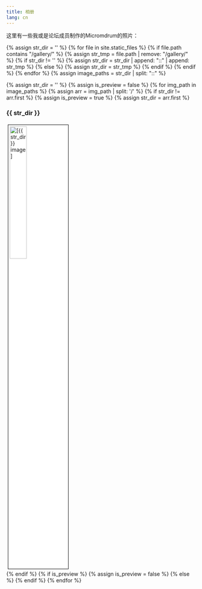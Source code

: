 ```yaml
---
title: 相册
lang: cn
---
```

这里有一些我或是论坛成员制作的Micromdrum的照片：

{% assign str_dir = '' %}
{% for file in site.static_files %}
    {% if file.path contains "/gallery/" %}
        {% assign str_tmp = file.path | remove: "/gallery/" %}
        {% if str_dir != '' %}
            {% assign str_dir = str_dir | append: "::" | append: str_tmp %}
        {% else %}
            {% assign str_dir = str_tmp %}
        {% endif %}
    {% endif %}
{% endfor %}
{% assign image_paths = str_dir | split: "::" %}

{% assign str_dir = '' %}
{% assign is_preview = false %}
{% for img_path in image_paths %}
    {% assign arr = img_path | split: '/' %}
    {% if str_dir != arr.first %}
        {% assign is_preview = true %}
        {% assign str_dir = arr.first %}
<h3>{{ str_dir }}</h3>
<div class="album">
    <a href="/gallery/{{ img_path }}" data-lightbox="{{ str_dir }}">
        <img src="/gallery/{{ img_path }}" alt="[{{ str_dir }} image]" style="background-color:white;width:30%;padding:4px;border:1px solid black;margin:4px">
    </a>
</div>
    {% endif %}
    {% if is_preview %}
        {% assign is_preview = false %}
    {% else %}
<a href="/gallery/{{ img_path }}" data-lightbox="{{ str_dir }}"></a>
    {% endif %}
{% endfor %}
